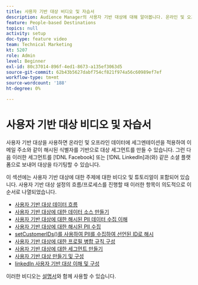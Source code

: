 ```yaml
---
title: 사용자 기반 대상 비디오 및 자습서
description: Audience Manager의 사용자 기반 대상에 대해 알아봅니다. 온라인 및 오프라인 데이터에 세그먼테이션을 적용하여 이메일 주소 등 해시된 식별자를 기반으로 대상 세그먼트를 만드는 방법을 살펴봅니다!
feature: People-based Destinations
topics: null
activity: setup
doc-type: feature video
team: Technical Marketing
kt: 5207
role: Admin
level: Beginner
exl-id: 80c37014-896f-4ed1-8673-a135ef3063d5
source-git-commit: 62b43b5627dabf754cf821f974a56c60989ef7ef
workflow-type: tm+mt
source-wordcount: '188'
ht-degree: 0%

---
```


# 사용자 기반 대상 비디오 및 자습서

사용자 기반 대상을 사용하면 온라인 및 오프라인 데이터에 세그멘테이션을 적용하여 이메일 주소와 같이 해시된 식별자를 기반으로 대상 세그먼트를 만들 수 있습니다. 그런 다음 이러한 세그먼트를 [!DNL Facebook] 또는 [!DNL LinkedIn]과(와) 같은 소셜 플랫폼으로 보내어 대상을 타기팅할 수 있습니다.

이 섹션에는 사용자 기반 대상에 대한 주제에 대한 비디오 및 튜토리얼이 포함되어 있습니다. 사용자 기반 대상 설정의 흐름/프로세스를 진행할 때 이러한 항목이 의도적으로 이 순서로 나열되었습니다.

* [사용자 기반 대상 데이터 흐름](people-based-destinations-data-flow.md)
* [사용자 기반 대상에 대한 데이터 소스 만들기](creating-a-data-source-for-people-based-destinations.md)
* [사용자 기반 대상에 대한 해시된 PII 데이터 수집 이해](understanding-hashed-pii-data-ingestion-for-people-based-destinations.md)
* [사용자 기반 대상에 대한 해시된 PII 수집](ingesting-hashed-pii-for-people-based-destinations.md)
* [setCustomerIDs()를 사용하여 PII를 수집하여 선언된 ID로 해시](using-setcustomerids-to-ingest-and-hash-pii-as-a-declared-id.md)
* [사용자 기반 대상에 대한 프로필 병합 규칙 구성](configuring-profile-merge-rules-for-people-based-destinations.md)
* [사용자 기반 대상에 대한 세그먼트 만들기](creating-segments-for-people-based-destinations.md)
* [사용자 기반 대상 만들기 및 구성](create-and-configure-people-based-destinations.md)
* [linkedIn 사용자 기반 대상 이해 및 구성](understanding-and-configuring-the-linkedin-pbd.md)

이러한 비디오는 [설명서](https://experienceleague.adobe.com/docs/audience-manager/user-guide/features/destinations/people-based/people-based-destinations-overview.html)와 함께 사용할 수 있습니다.

